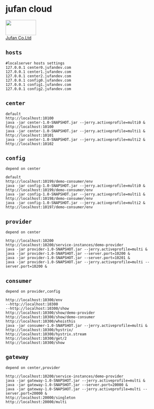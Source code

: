 jufan cloud
=
<a href="http://www.juxiangfen.com"><img width="100" height="50" src="http://www.juxiangfen.com/prd/images/logo.png"><br>
[Jufan Co.Ltd](http://www.juxiangfen.com/)

`hosts`
-
    #localserver hosts settings
    127.0.0.1 center0.jufandev.com
    127.0.0.1 center1.jufandev.com
    127.0.0.1 center2.jufandev.com
    127.0.0.1 config0.jufandev.com
    127.0.0.1 config1.jufandev.com
    127.0.0.1 config2.jufandev.com
    
`center`
-
    default
    http://localhost:10100
    java -jar center-1.0-SNAPSHOT.jar --jerry.activeprofile=multi0 &
    http://localhost:10100
    java -jar center-1.0-SNAPSHOT.jar --jerry.activeprofile=multi1 &
    http://localhost:10101
    java -jar center-1.0-SNAPSHOT.jar --jerry.activeprofile=multi2 &
    http://localhost:10102
    
`config`
-
    depend on center
    
    default
    http://localhost:10199/demo-consumer/env
    java -jar config-1.0-SNAPSHOT.jar --jerry.activeprofile=multi0 &
    http://localhost:10199/demo-consumer/env
    java -jar config-1.0-SNAPSHOT.jar --jerry.activeprofile=multi1 &
    http://localhost:10198/demo-consumer/env
    java -jar config-1.0-SNAPSHOT.jar --jerry.activeprofile=multi2 &
    http://localhost:10197/demo-consumer/env

`provider`
-
    depend on center
    
    http://localhost:10200
    http://localhost:10200/service-instances/demo-provider
    java -jar provider-1.0-SNAPSHOT.jar --jerry.activeprofile=multi &
    java -jar provider-1.0-SNAPSHOT.jar --server.port=10200 &
    java -jar provider-1.0-SNAPSHOT.jar --server.port=10201 &
    java -jar provider-1.0-SNAPSHOT.jar --jerry.activeprofile=multi --server.port=10200 &
    
`consumer`
-
    depend on provider,config
    
    http://localhost:10300/env
    --http://localhost:10300
    --http://localhost:10300/show
    http://localhost:10300/show/demo-provider
    http://localhost:10300/show/demo-consumer
    http://localhost:10300/whoisthis
    java -jar consumer-1.0-SNAPSHOT.jar --jerry.activeprofile=multi &
    http://localhost:10300/hystrix/
    http://localhost:10300/hystrix.stream
    http://localhost:10300/get/2
    http://localhost:10300/show

`gateway`
-
    depend on center,provider
    
    http://localhost:10200/service-instances/demo-provider
    java -jar gateway-1.0-SNAPSHOT.jar --jerry.activeprofile=multi &
    java -jar gateway-1.0-SNAPSHOT.jar --server.port=20000 &
    java -jar gateway-1.0-SNAPSHOT.jar --jerry.activeprofile=multi --server.port=20000 &
    http://localhost:20000/singleton
    http://localhost:20000/multi
    
